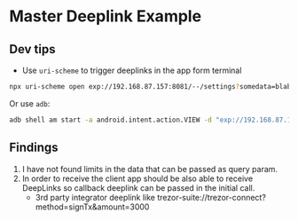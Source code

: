 # Master Deeplink Example

## Dev tips

-   Use `uri-scheme` to trigger deeplinks in the app form terminal

```bash
npx uri-scheme open exp://192.168.87.157:8081/--/settings?somedata=blablameow\&test=ahoj --android
```

Or use `adb`:

```bash
adb shell am start -a android.intent.action.VIEW -d "exp://192.168.87.157:8081/--/settings?userId=123\&token=abc123\&redirectUrl=https://example.com"
```

## Findings

1. I have not found limits in the data that can be passed as query param.
2. In order to receive the client app should be also able to receive DeepLinks so callback deeplink can be passed in the initial call.
    - 3rd party integrator deeplink like trezor-suite://trezor-connect?method=signTx&amount=3000
